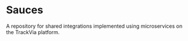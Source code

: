 # Sauces
A repository for shared integrations implemented using microservices on the TrackVia platform.
